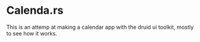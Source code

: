 # Calenda.rs
This is an attemp at making a calendar app with the druid ui toolkit, mostly to see how it works.
